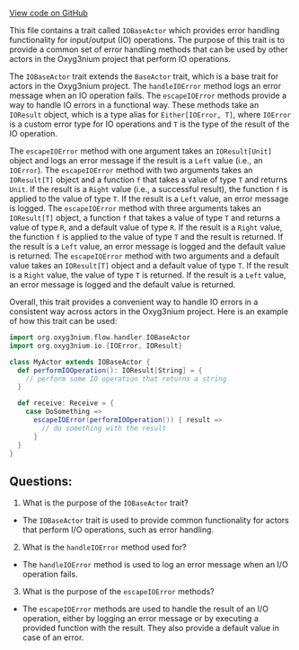 [View code on GitHub](https://github.com/oxyg3nium/oxyg3nium/flow/src/main/scala/org/oxyg3nium/flow/handler/IOBaseActor.scala)

This file contains a trait called `IOBaseActor` which provides error handling functionality for input/output (IO) operations. The purpose of this trait is to provide a common set of error handling methods that can be used by other actors in the Oxyg3nium project that perform IO operations.

The `IOBaseActor` trait extends the `BaseActor` trait, which is a base trait for actors in the Oxyg3nium project. The `handleIOError` method logs an error message when an IO operation fails. The `escapeIOError` methods provide a way to handle IO errors in a functional way. These methods take an `IOResult` object, which is a type alias for `Either[IOError, T]`, where `IOError` is a custom error type for IO operations and `T` is the type of the result of the IO operation.

The `escapeIOError` method with one argument takes an `IOResult[Unit]` object and logs an error message if the result is a `Left` value (i.e., an `IOError`). The `escapeIOError` method with two arguments takes an `IOResult[T]` object and a function `f` that takes a value of type `T` and returns `Unit`. If the result is a `Right` value (i.e., a successful result), the function `f` is applied to the value of type `T`. If the result is a `Left` value, an error message is logged. The `escapeIOError` method with three arguments takes an `IOResult[T]` object, a function `f` that takes a value of type `T` and returns a value of type `R`, and a default value of type `R`. If the result is a `Right` value, the function `f` is applied to the value of type `T` and the result is returned. If the result is a `Left` value, an error message is logged and the default value is returned. The `escapeIOError` method with two arguments and a default value takes an `IOResult[T]` object and a default value of type `T`. If the result is a `Right` value, the value of type `T` is returned. If the result is a `Left` value, an error message is logged and the default value is returned.

Overall, this trait provides a convenient way to handle IO errors in a consistent way across actors in the Oxyg3nium project. Here is an example of how this trait can be used:

```scala
import org.oxyg3nium.flow.handler.IOBaseActor
import org.oxyg3nium.io.{IOError, IOResult}

class MyActor extends IOBaseActor {
  def performIOOperation(): IOResult[String] = {
    // perform some IO operation that returns a string
  }

  def receive: Receive = {
    case DoSomething =>
      escapeIOError(performIOOperation()) { result =>
        // do something with the result
      }
  }
}
```
## Questions: 
 1. What is the purpose of the `IOBaseActor` trait?
- The `IOBaseActor` trait is used to provide common functionality for actors that perform I/O operations, such as error handling.

2. What is the `handleIOError` method used for?
- The `handleIOError` method is used to log an error message when an I/O operation fails.

3. What is the purpose of the `escapeIOError` methods?
- The `escapeIOError` methods are used to handle the result of an I/O operation, either by logging an error message or by executing a provided function with the result. They also provide a default value in case of an error.